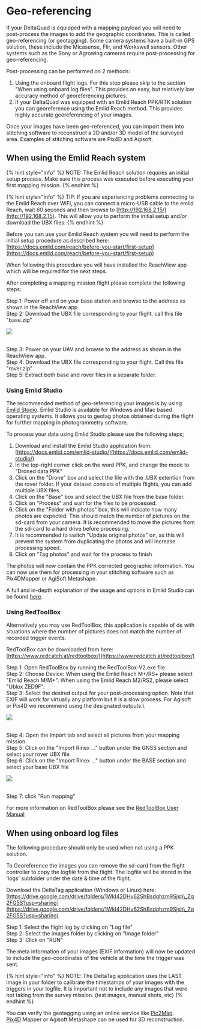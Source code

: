 # Geo-referencing

If your DeltaQuad is equipped with a mapping payload you will need to post-process the images to add the geographic coordinates. This is called geo-referencing (or geotagging). Some camera systems have a built-in GPS solution, these include the Micasense, Flir, and Workswell sensors. Other systems such as the Sony or Agrowing cameras require post-processing for geo-referencing.

Post-processing can be performed on 2 methods:

1. Using the onboard flight logs. For this step please skip to the section "When using onboard log files". This provides an easy, but relatively low accuracy method of georeferencing pictures.
2. If your DeltaQuad was equipped with an Emlid Reach PPK/RTK solution you can georeference using the Emlid Reach method. This provides highly accurate georeferencing of your images.

Once your images have been geo-referenced, you can import them into stitching software to reconstruct a 2D and/or 3D model of the surveyed area. Examples of stitching software are Pix4D and Agisoft.

## When using the Emlid Reach system

{% hint style="info" %}
NOTE: The Emlid Reach solution requires an initial setup process. Make sure this process was executed before executing your first mapping mission.
{% endhint %}

{% hint style="info" %}
TIP: If you are experiencing problems connecting to the Emlid Reach over WiFi, you can connect a micro-USB cable to the emlid Reach, wait 60 seconds and then browse to [http://192.168.2.15/](http://192.168.2.15). This will allow you to perform the initial setup and/or download the UBX files.
{% endhint %}

Before you can use your Emlid Reach system you will need to perform the initial setup procedure as described here: [https://docs.emlid.com/reach/before-you-start/first-setup](https://docs.emlid.com/reach/before-you-start/first-setup)

When following this procedure you will have installed the ReachView app which will be required for the next steps.

After completing a mapping mission flight please complete the following steps:

Step 1: Power off and on your base station and browse to the address as shown in the ReachView app.\
Step 2: Download the UBX file corresponding to your flight, call this file "base.zip"

![](../.gitbook/assets/Selection\_429.jpg)

\
Step 3: Power on your UAV and browse to the address as shown in the ReachView app.\
Step 4: Download the UBX file corresponding to your flight. Call this file "rover.zip"\
Step 5: Extract both base and rover files in a separate folder.

### Using Emlid Studio

The recommended method of geo-referencing your images is by using [Emlid Studio](https://docs.emlid.com/emlid-studio/). Emlid Studio is available for Windows and Mac based operating systems. It allows you to geotag photos obtained during the flight for further mapping in photogrammetry software.

To process your data using Emlid Studio please use the following steps;

1. Download and install the Emlid Studio application from: [https://docs.emlid.com/emlid-studio/](https://docs.emlid.com/emlid-studio/)
2. In the top-right corner click on the word PPK, and change the mode to "Droned data PPK"
3. Click on the "Drone" box and select the file with the .UBX extention from the rover folder. If your dataset consists of multiple flights, you can add multiple UBX files.
4. Click on the "Base" box and select the UBX file from the base folder.
5. Click on "Process" and wait for the files to be processed.
6. Click on the "Folder with photos" box, this will indicate how many photos are expected. This should match the number of pictures on the sd-card from your camera. It is recommended to move the pictures from the sd-card to a hard drive before processing.
7. It is recommended to switch "Update original photos" on, as this will prevent the system from duplicating the photos and will increase processing speed.
8. Click on "Tag photos" and wait for the process to finish

The photos will now contain the PPK corrected geographic information. You can now use them for processing in your stitching software such as Pix4DMapper or AgiSoft Metashape.

A full and in-depth explanation of the usage and options in Emlid Studio can be found [here](https://docs.emlid.com/emlid-studio/drone-data-ppk).



### Using RedToolBox

Alternatively you may use RedToolBox, this application is capable of de with situations where the number of pictures does not match the number of recorded trigger events.

RedToolBox can be downloaded from here: [https://www.redcatch.at/redtoolbox/](https://www.redcatch.at/redtoolbox/)

Step 1: Open RedToolBox by running the RedToolBox-V2.exe file\
Step 2: Choose Device: When using the Emlid Reach M+/RS+ please select "Emlid Reach M/M+". When using the Emlid Reach M2/RS2, please select "Ublox ZED9F". \
Step 3: Select the desired output for your post-processing option. Note that EXIF will work for virtually any platform but it is a slow process. For Agisoft or Pix4D we recommend using the designated outputs.\


![](../.gitbook/assets/Selection\_427.jpg)

\
Step 4: Open the Import tab and select all pictures from your mapping mission.\
Step 5: Click on the "Import Rinex ..." button under the GNSS section and select your rover UBX file\
Step 6: Click on the "Import Rinex ..." button under the BASE section and select your base UBX file

![](<../.gitbook/assets/Selection\_430 (1).jpg>)

\
Step 7: click "Run mapping"

For more information on RedToolBox please see the [RedToolBox User Manual](https://www.redcatch.at/downloads\_all/REDtoolbox\_manual\_EN.pdf)

## When using onboard log files

The following procedure should only be used when not using a PPK solution.

To Georeference the images you can remove the sd-card from the flight controller to copy the logfile from the flight. The logfile will be stored in the 'logs' subfolder under the date & time of the flight.&#x20;

Download the DeltaTag application (Windows or Linux) here: [https://drive.google.com/drive/folders/1WkI42DHv62ShBsdqhzm9Sjsh\_Zq2FG5S?usp=sharing](https://drive.google.com/drive/folders/1WkI42DHv62ShBsdqhzm9Sjsh\_Zq2FG5S?usp=sharing)

Step 1: Select the flight log by clicking on "Log file"\
Step 2: Select the images folder by clicking on "Image folder"\
Step 3: Click on "RUN"

The meta information of your images (EXIF information) will now be updated to include the geo-coordinates of the vehicle at the time the trigger was sent.

{% hint style="info" %}
NOTE: The DeltaTag application uses the LAST image in your folder to calibrate the timestamps of your images with the triggers in your logfile. It is important not to include any images that were not taking from the survey mission. (test images, manual shots, etc)
{% endhint %}

You can verify the geotagging using an online service like [Pic2Map](https://www.pic2map.com).\
[Pix4D](https://pix4d.com) Mapper or Agisoft Metashape can be used for 3D reconstruction.
